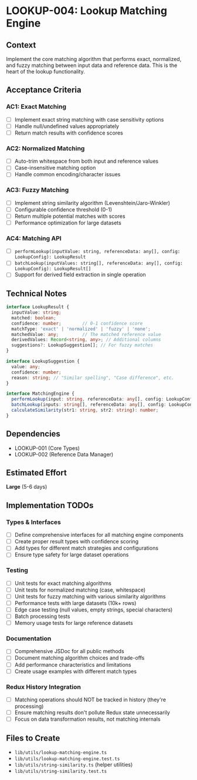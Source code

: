 # LOOKUP-004: Lookup Matching Engine

## Context

Implement the core matching algorithm that performs exact, normalized, and fuzzy matching between input data and reference data. This is the heart of the lookup functionality.

## Acceptance Criteria

### AC1: Exact Matching
- [ ] Implement exact string matching with case sensitivity options
- [ ] Handle null/undefined values appropriately
- [ ] Return match results with confidence scores

### AC2: Normalized Matching  
- [ ] Auto-trim whitespace from both input and reference values
- [ ] Case-insensitive matching option
- [ ] Handle common encoding/character issues

### AC3: Fuzzy Matching
- [ ] Implement string similarity algorithm (Levenshtein/Jaro-Winkler)
- [ ] Configurable confidence threshold (0-1)
- [ ] Return multiple potential matches with scores
- [ ] Performance optimization for large datasets

### AC4: Matching API
- [ ] `performLookup(inputValue: string, referenceData: any[], config: LookupConfig): LookupResult`
- [ ] `batchLookup(inputValues: string[], referenceData: any[], config: LookupConfig): LookupResult[]`
- [ ] Support for derived field extraction in single operation

## Technical Notes

```typescript
interface LookupResult {
  inputValue: string;
  matched: boolean;
  confidence: number;        // 0-1 confidence score
  matchType: 'exact' | 'normalized' | 'fuzzy' | 'none';
  matchedValue: any;         // The matched reference value
  derivedValues: Record<string, any>; // Additional columns
  suggestions?: LookupSuggestion[]; // For fuzzy matches
}

interface LookupSuggestion {
  value: any;
  confidence: number;
  reason: string; // "Similar spelling", "Case difference", etc.
}

interface MatchingEngine {
  performLookup(input: string, referenceData: any[], config: LookupConfig): LookupResult;
  batchLookup(inputs: string[], referenceData: any[], config: LookupConfig): LookupResult[];
  calculateSimilarity(str1: string, str2: string): number;
}
```

## Dependencies
- LOOKUP-001 (Core Types)
- LOOKUP-002 (Reference Data Manager)

## Estimated Effort
**Large** (5-6 days)

## Implementation TODOs

### Types & Interfaces
- [ ] Define comprehensive interfaces for all matching engine components
- [ ] Create proper result types with confidence scoring
- [ ] Add types for different match strategies and configurations
- [ ] Ensure type safety for large dataset operations

### Testing
- [ ] Unit tests for exact matching algorithms
- [ ] Unit tests for normalized matching (case, whitespace)
- [ ] Unit tests for fuzzy matching with various similarity algorithms
- [ ] Performance tests with large datasets (10k+ rows)
- [ ] Edge case testing (null values, empty strings, special characters)
- [ ] Batch processing tests
- [ ] Memory usage tests for large reference datasets

### Documentation
- [ ] Comprehensive JSDoc for all public methods
- [ ] Document matching algorithm choices and trade-offs
- [ ] Add performance characteristics and limitations
- [ ] Create usage examples with different match types

### Redux History Integration
- [ ] Matching operations should NOT be tracked in history (they're processing)
- [ ] Ensure matching results don't pollute Redux state unnecessarily
- [ ] Focus on data transformation results, not matching internals

## Files to Create
- `lib/utils/lookup-matching-engine.ts`
- `lib/utils/lookup-matching-engine.test.ts`
- `lib/utils/string-similarity.ts` (helper utilities)
- `lib/utils/string-similarity.test.ts`